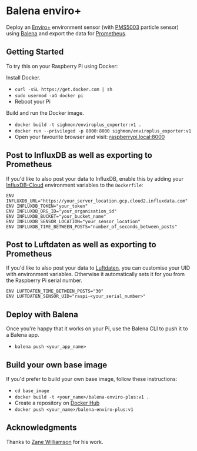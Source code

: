 # Balena enviro+

Deploy an [Enviro+](https://shop.pimoroni.com/products/enviro) environment sensor (with [PMS5003](https://shop.pimoroni.com/products/pms5003-particulate-matter-sensor-with-cable) particle sensor) using [Balena](https://www.balena.io) and export the data for [Prometheus](https://prometheus.io).

## Getting Started

To try this on your Raspberry Pi using Docker:

Install Docker.

* `curl -sSL https://get.docker.com | sh`
* `sudo usermod -aG docker pi`
* Reboot your Pi

Build and run the Docker image.

* `docker build -t sighmon/enviroplus_exporter:v1 .`
* `docker run --privileged -p 8000:8000 sighmon/enviroplus_exporter:v1`
* Open your favourite browser and visit: [raspberrypi.local:8000](http://raspberrypi.local:8000)

## Post to InfluxDB as well as exporting to Prometheus

If you'd like to also post your data to InfluxDB, enable this by adding your [InfluxDB-Cloud](https://www.influxdata.com/products/influxdb-cloud/) environment variables to the `Dockerfile`:

```env
ENV INFLUXDB_URL="https://your_server_location.gcp.cloud2.influxdata.com"
ENV INFLUXDB_TOKEN="your_token"
ENV INFLUXDB_ORG_ID="your_organisation_id"
ENV INFLUXDB_BUCKET="your_bucket_name"
ENV INFLUXDB_SENSOR_LOCATION="your_sensor_location"
ENV INFLUXDB_TIME_BETWEEN_POSTS="number_of_seconds_between_posts"
```

## Post to Luftdaten as well as exporting to Prometheus

If you'd like to also post your data to [Luftdaten](https://meine.luftdaten.info), you can customise your UID with environment variables. Otherwise it automatically sets it for you from the Raspberry Pi serial number.

```env
ENV LUFTDATEN_TIME_BETWEEN_POSTS="30"
ENV LUFTDATEN_SENSOR_UID="raspi-<your_serial_number>"
```

## Deploy with Balena

Once you're happy that it works on your Pi, use the Balena CLI to push it to a Balena app.

* `balena push <your_app_name>`

## Build your own base image

If you'd prefer to build your own base image, follow these instructions:

* `cd base_image`
* `docker build -t <your_name>/balena-enviro-plus:v1 .`
* Create a repository on [Docker Hub](https://hub.docker.com/)
* `docker push <your_name>/balena-enviro-plus:v1`

## Acknowledgments

Thanks to [Zane Williamson](https://github.com/sepulworld/balena-environ-plus) for his work.
